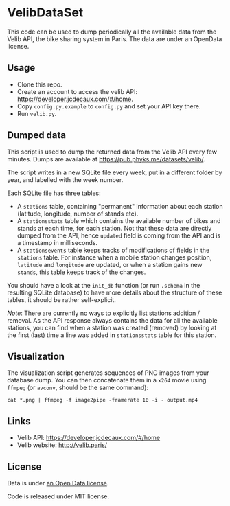 VelibDataSet
============

This code can be used to dump periodically all the available data from the
Velib API, the bike sharing system in Paris. The data are under an OpenData
license.

## Usage

* Clone this repo.
* Create an account to access the velib API: https://developer.jcdecaux.com/#/home.
* Copy `config.py.example` to `config.py` and set your API key there.
* Run `velib.py`.


## Dumped data

This script is used to dump the returned data from the Velib API every few
minutes. Dumps are available at https://pub.phyks.me/datasets/velib/.

The script writes in a new SQLite file every week, put in a different folder
by year, and labelled with the week number.

Each SQLite file has three tables:

* A `stations` table, containing "permanent" information about each station
  (latitude, longitude, number of stands etc).
* A `stationsstats` table which contains the available number of bikes and
  stands at each time, for each station. Not that these data are directly
  dumped from the API, hence `updated` field is coming from the API and is a
  timestamp in milliseconds.
* A `stationsevents` table keeps tracks of modifications of fields in the
  `stations` table. For instance when a mobile station changes position,
  `latitude` and `longitude` are updated, or when a station gains new
  `stands`, this table keeps track of the changes.

You should have a look at the `init_db` function (or run `.schema` in the
resulting SQLite database) to have more details about the structure of these
tables, it should be rather self-explicit.

_Note_: There are currently no ways to explicitly list stations addition /
removal. As the API response always contains the data for all the available
stations, you can find when a station was created (removed) by looking at the
first (last) time a line was added in `stationsstats` table for this station.


## Visualization

The visualization script generates sequences of PNG images from your database
dump. You can then concatenate them in a `x264` movie using `ffmpeg` (or
`avconv`, should be the same command):

```
cat *.png | ffmpeg -f image2pipe -framerate 10 -i - output.mp4
```


## Links

* Velib API: https://developer.jcdecaux.com/#/home
* Velib website: http://velib.paris/

## License

Data is under [an Open Data license](https://developer.jcdecaux.com/#/opendata/license).

Code is released under MIT license.
